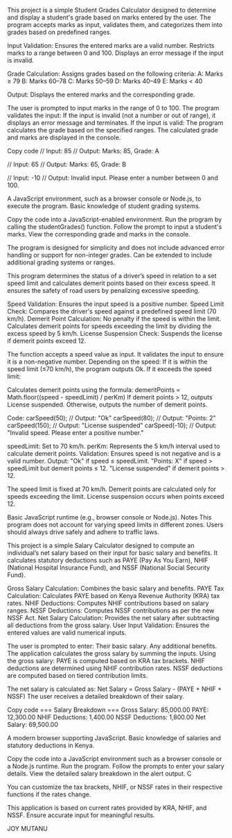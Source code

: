 <!-- Challenge 1: Student Grade Generator -->
   <!-- overview -->
This project is a simple Student Grades Calculator designed to determine and display a student's grade based on marks entered by the user. The program accepts marks as input, validates them, and categorizes them into grades based on predefined ranges.

   <!-- Features -->
Input Validation:
Ensures the entered marks are a valid number.
Restricts marks to a range between 0 and 100.
Displays an error message if the input is invalid.

Grade Calculation:
Assigns grades based on the following criteria:
A: Marks ≥ 79
B: Marks 60–78
C: Marks 50–59
D: Marks 40–49
E: Marks < 40

Output:
Displays the entered marks and the corresponding grade.

   <!-- How It Works -->
The user is prompted to input marks in the range of 0 to 100.
The program validates the input:
If the input is invalid (not a number or out of range), it displays an error message and terminates.
If the input is valid:
The program calculates the grade based on the specified ranges.
The calculated grade and marks are displayed in the console.

   <!-- Example Usage -->
Copy code
// Input: 85
// Output: Marks: 85, Grade: A

// Input: 65
// Output: Marks: 65, Grade: B

// Input: -10
// Output: Invalid input. Please enter a number between 0 and 100.

   <!-- Requirements -->
A JavaScript environment, such as a browser console or Node.js, to execute the program.
Basic knowledge of student grading systems.

   <!-- How to Use -->
Copy the code into a JavaScript-enabled environment.
Run the program by calling the studentGrades() function.
Follow the prompt to input a student's marks.
View the corresponding grade and marks in the console.

   <!-- Notes -->
The program is designed for simplicity and does not include advanced error handling or support for non-integer grades.
Can be extended to include additional grading systems or ranges.



<!-- Challenge 2: Speed Detector -->
   <!-- Overview -->
This program determines the status of a driver’s speed in relation to a set speed limit and calculates demerit points based on their excess speed. It ensures the safety of road users by penalizing excessive speeding.

   <!-- Features -->
Speed Validation: Ensures the input speed is a positive number.
Speed Limit Check: Compares the driver's speed against a predefined speed limit (70 km/h).
Demerit Point Calculation:
No penalty if the speed is within the limit.
Calculates demerit points for speeds exceeding the limit by dividing the excess speed by 5 km/h.
License Suspension Check: Suspends the license if demerit points exceed 12.

   <!-- How It Works -->
The function accepts a speed value as input.
It validates the input to ensure it is a non-negative number.
Depending on the speed:
If it is within the speed limit (≤70 km/h), the program outputs Ok.
If it exceeds the speed limit:

Calculates demerit points using the formula:
demeritPoints = Math.floor((speed - speedLimit) / perKm)
If demerit points > 12, outputs License suspended.
Otherwise, outputs the number of demerit points.

   <!-- Example Usage -->
Code:
carSpeed(50);  // Output: "Ok"
carSpeed(80);  // Output: "Points: 2"
carSpeed(150); // Output: "License suspended"
carSpeed(-10); // Output: "Invalid speed. Please enter a positive number."

   <!-- Function Breakdown -->
speedLimit: Set to 70 km/h.
perKm: Represents the 5 km/h interval used to calculate demerit points.
Validation: Ensures speed is not negative and is a valid number.
Output:
"Ok" if speed ≤ speedLimit.
"Points: X" if speed > speedLimit but demerit points ≤ 12.
"License suspended" if demerit points > 12.

   <!-- Assumptions -->
The speed limit is fixed at 70 km/h.
Demerit points are calculated only for speeds exceeding the limit.
License suspension occurs when points exceed 12.

   <!-- Requirements -->
Basic JavaScript runtime (e.g., browser console or Node.js).
Notes
This program does not account for varying speed limits in different zones.
Users should always drive safely and adhere to traffic laws.


<!-- Challenge 3: Net Salary Calculator -->
   <!-- Overview -->
This project is a simple Salary Calculator designed to compute an individual’s net salary based on their input for basic salary and benefits. It calculates statutory deductions such as PAYE (Pay As You Earn), NHIF (National Hospital Insurance Fund), and NSSF (National Social Security Fund).

   <!-- Features -->
Gross Salary Calculation: Combines the basic salary and benefits.
PAYE Tax Calculation: Calculates PAYE based on Kenya Revenue Authority (KRA) tax rates.
NHIF Deductions: Computes NHIF contributions based on salary ranges.
NSSF Deductions: Computes NSSF contributions as per the new NSSF Act.
Net Salary Calculation: Provides the net salary after subtracting all deductions from the gross salary.
User Input Validation: Ensures the entered values are valid numerical inputs.

   <!-- How It Works -->
The user is prompted to enter:
Their basic salary.
Any additional benefits.
The application calculates the gross salary by summing the inputs.
Using the gross salary:
PAYE is computed based on KRA tax brackets.
NHIF deductions are determined using NHIF contribution rates.
NSSF deductions are computed based on tiered contribution limits.

The net salary is calculated as:
Net Salary = Gross Salary - (PAYE + NHIF + NSSF)
The user receives a detailed breakdown of their salary.
   
   <!-- Example Output -->
Copy code
=== Salary Breakdown ===
Gross Salary: 85,000.00
PAYE: 12,300.00
NHIF Deductions: 1,400.00
NSSF Deductions: 1,800.00
Net Salary: 69,500.00

   <!-- Requirements -->
A modern browser supporting JavaScript.
Basic knowledge of salaries and statutory deductions in Kenya.

   <!-- How to Use -->
Copy the code into a JavaScript environment such as a browser console or a Node.js runtime.
Run the program.
Follow the prompts to enter your salary details.
View the detailed salary breakdown in the alert output.
C
   <!-- ustomization -->
You can customize the tax brackets, NHIF, or NSSF rates in their respective functions if the rates change.

   <!-- Notes -->
This application is based on current rates provided by KRA, NHIF, and NSSF.
Ensure accurate input for meaningful results.



<!-- Author -->
JOY MUTANU